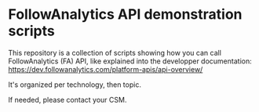 FollowAnalytics API demonstration scripts
=========================================

This repository is a collection of scripts showing how you can call FollowAnalytics (FA) API, like explained into the developper documentation: https://dev.followanalytics.com/platform-apis/api-overview/

It's organized per technology, then topic.

If needed, please contact your CSM.
